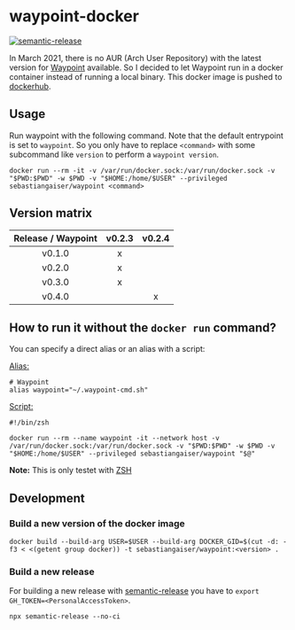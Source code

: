 # waypoint-docker

[![semantic-release](https://img.shields.io/badge/%20%20%F0%9F%93%A6%F0%9F%9A%80-semantic--release-e10079.svg)](https://github.com/semantic-release/semantic-release)


In March 2021, there is no AUR (Arch User Repository) with the latest version for [Waypoint](https://www.waypointproject.io/) available.
So I decided to let Waypoint run in a docker container instead of running a local binary.
This docker image is pushed to [dockerhub](https://hub.docker.com/repository/docker/sebastiangaiser/waypoint).

## Usage

Run waypoint with the following command.
Note that the default entrypoint is set to `waypoint`.
So you only have to replace `<command>` with some subcommand like `version` to perform a `waypoint version`.

```shell
docker run --rm -it -v /var/run/docker.sock:/var/run/docker.sock -v "$PWD:$PWD" -w $PWD -v "$HOME:/home/$USER" --privileged sebastiangaiser/waypoint <command>
```

## Version matrix

| Release / Waypoint | v0.2.3 | v0.2.4 |
|:------------------:|:------:|:------:|
| v0.1.0             | x      |        |
| v0.2.0             | x      |        |
| v0.3.0             | x      |        |
| v0.4.0             |        | x      |

## How to run it without the `docker run` command?

You can specify a direct alias or an alias with a script:

<u>Alias:</u>
```shell
# Waypoint
alias waypoint="~/.waypoint-cmd.sh"
```

<u>Script:</u>
```shell
#!/bin/zsh

docker run --rm --name waypoint -it --network host -v /var/run/docker.sock:/var/run/docker.sock -v "$PWD:$PWD" -w $PWD -v "$HOME:/home/$USER" --privileged sebastiangaiser/waypoint "$@"
```

<b>Note:</b> This is only testet with [ZSH](https://ohmyz.sh/)

<a name="development"></a>
## Development

### Build a new version of the docker image

```shell
docker build --build-arg USER=$USER --build-arg DOCKER_GID=$(cut -d: -f3 < <(getent group docker)) -t sebastiangaiser/waypoint:<version> .
```

### Build a new release

For building a new release with [semantic-release](https://github.com/semantic-release/semantic-release) you have to `export GH_TOKEN=<PersonalAccessToken>`.

```shell
npx semantic-release --no-ci
```
